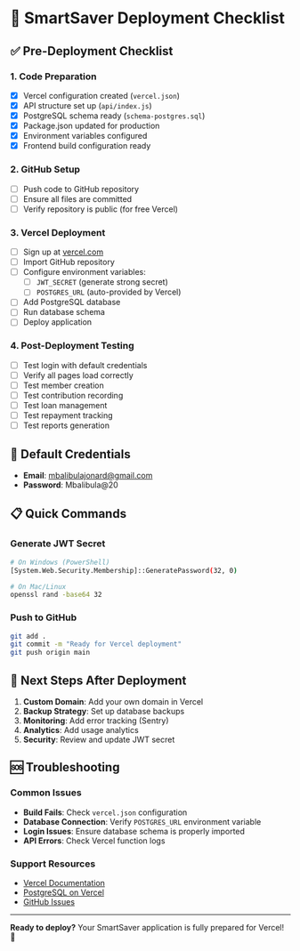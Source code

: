# 🚀 SmartSaver Deployment Checklist

## ✅ Pre-Deployment Checklist

### 1. Code Preparation
- [x] Vercel configuration created (`vercel.json`)
- [x] API structure set up (`api/index.js`)
- [x] PostgreSQL schema ready (`schema-postgres.sql`)
- [x] Package.json updated for production
- [x] Environment variables configured
- [x] Frontend build configuration ready

### 2. GitHub Setup
- [ ] Push code to GitHub repository
- [ ] Ensure all files are committed
- [ ] Verify repository is public (for free Vercel)

### 3. Vercel Deployment
- [ ] Sign up at [vercel.com](https://vercel.com)
- [ ] Import GitHub repository
- [ ] Configure environment variables:
  - [ ] `JWT_SECRET` (generate strong secret)
  - [ ] `POSTGRES_URL` (auto-provided by Vercel)
- [ ] Add PostgreSQL database
- [ ] Run database schema
- [ ] Deploy application

### 4. Post-Deployment Testing
- [ ] Test login with default credentials
- [ ] Verify all pages load correctly
- [ ] Test member creation
- [ ] Test contribution recording
- [ ] Test loan management
- [ ] Test repayment tracking
- [ ] Test reports generation

## 🔑 Default Credentials
- **Email**: mbalibulajonard@gmail.com
- **Password**: Mbalibula@20

## 📋 Quick Commands

### Generate JWT Secret
```bash
# On Windows (PowerShell)
[System.Web.Security.Membership]::GeneratePassword(32, 0)

# On Mac/Linux
openssl rand -base64 32
```

### Push to GitHub
```bash
git add .
git commit -m "Ready for Vercel deployment"
git push origin main
```

## 🎯 Next Steps After Deployment
1. **Custom Domain**: Add your own domain in Vercel
2. **Backup Strategy**: Set up database backups
3. **Monitoring**: Add error tracking (Sentry)
4. **Analytics**: Add usage analytics
5. **Security**: Review and update JWT secret

## 🆘 Troubleshooting

### Common Issues
- **Build Fails**: Check `vercel.json` configuration
- **Database Connection**: Verify `POSTGRES_URL` environment variable
- **Login Issues**: Ensure database schema is properly imported
- **API Errors**: Check Vercel function logs

### Support Resources
- [Vercel Documentation](https://vercel.com/docs)
- [PostgreSQL on Vercel](https://vercel.com/docs/storage/vercel-postgres)
- [GitHub Issues](https://github.com/YOUR_USERNAME/smartsaver/issues)

---

**Ready to deploy?** Your SmartSaver application is fully prepared for Vercel! 🚀
